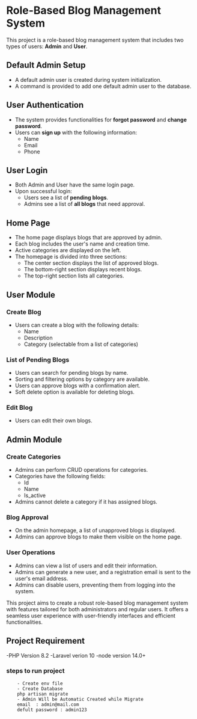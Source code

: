 # Role-Based Blog Management System

This project is a role-based blog management system that includes two types of users: **Admin** and **User**.

## Default Admin Setup

- A default admin user is created during system initialization.
- A command is provided to add one default admin user to the database.

## User Authentication

- The system provides functionalities for **forgot password** and **change password**.
- Users can **sign up** with the following information:
  - Name
  - Email
  - Phone

## User Login

- Both Admin and User have the same login page.
- Upon successful login:
  - Users see a list of **pending blogs**.
  - Admins see a list of **all blogs** that need approval.

## Home Page

- The home page displays blogs that are approved by admin.
- Each blog includes the user's name and creation time.
- Active categories are displayed on the left.
- The homepage is divided into three sections:
  - The center section displays the list of approved blogs.
  - The bottom-right section displays recent blogs.
  - The top-right section lists all categories.

## User Module

### Create Blog

- Users can create a blog with the following details:
  - Name
  - Description
  - Category (selectable from a list of categories)

### List of Pending Blogs

- Users can search for pending blogs by name.
- Sorting and filtering options by category are available.
- Users can approve blogs with a confirmation alert.
- Soft delete option is available for deleting blogs.

### Edit Blog

- Users can edit their own blogs.

## Admin Module

### Create Categories

- Admins can perform CRUD operations for categories.
- Categories have the following fields:
  - Id
  - Name
  - Is_active
- Admins cannot delete a category if it has assigned blogs.

### Blog Approval

- On the admin homepage, a list of unapproved blogs is displayed.
- Admins can approve blogs to make them visible on the home page.

### User Operations

- Admins can view a list of users and edit their information.
- Admins can generate a new user, and a registration email is sent to the user's email address.
- Admins can disable users, preventing them from logging into the system.

This project aims to create a robust role-based blog management system with features tailored for both administrators and regular users. It offers a seamless user experience with user-friendly interfaces and efficient functionalities.


## Project Requirement

   -PHP Version 8.2
   -Laravel verion  10
   -node version 14.0+

### steps to run project

    	- Create env file
    	- Create Database
    	php artisan migrate
    	- Admin Will be Automatic Created while Migrate
    	email  : admin@mail.com
    	defult password : admin123

